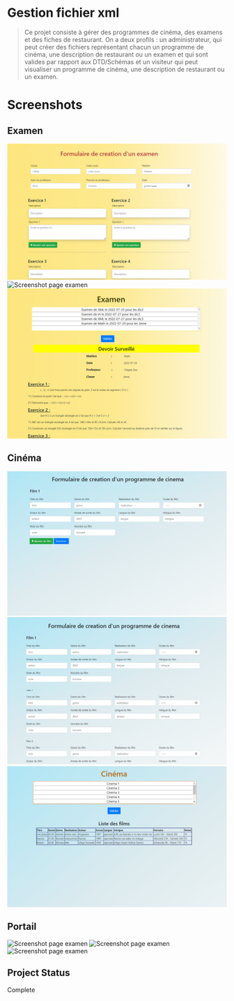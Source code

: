 # Gestion fichier xml 
> Ce projet consiste à gérer des programmes de cinéma, des examens et des fiches de restaurant. 
On a deux profils : un administrateur, qui peut créer des fichiers représentant chacun un programme de cinéma, une description de restaurant ou un examen et qui sont valides par rapport aux DTD/Schémas et un visiteur qui peut visualiser un programme de cinéma, une description de restaurant ou un examen.

# Screenshots
## Examen
  ![Screenshot page examen](captures/exam1.png)
  ![Screenshot page examen](captures/examam2.png)
  ![Screenshot page examen](captures/exam3.png)
## Cinéma 
  ![Screenshot page examen](captures/cine1.png)
  ![Screenshot page examen](captures/cine2.png)
  ![Screenshot page examen](captures/cine3.png)
## Portail
  ![Screenshot page examen](captures/portail1.png)
  ![Screenshot page examen](captures/portail2.png)
  ![Screenshot page examen](captures/portail3.png)

## Project Status 
Complete 
